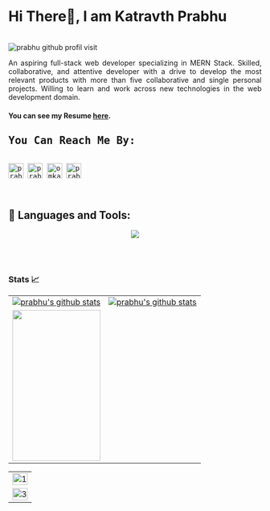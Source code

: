 
# Hi There👋, I am Katravth Prabhu


<br />
<img src="https://komarev.com/ghpvc/?username=prabhuRV&label=PEOPLE%20VISIT%20THIS%20PROFILE&color=blueviolet&style=flat-square" alt="prabhu github profil visit" />

<p align="justify">An aspiring full-stack web developer specializing in MERN Stack.
Skilled, collaborative, and attentive developer with a drive to
develop the most relevant products with more than five
collaborative and single personal projects. Willing to learn and work
across new technologies in the web development domain.
</p>

<h4>You can see my Resume
  <a href="https://drive.google.com/file/d/1IyYwsL-4Dz5lFHHjuKJZVXRAj46GXMvl/view?usp=sharing" target="_blank">here</a>.
</h4>


  <samp>
    <h2 align="left">You Can Reach Me By:</h2>
    <p align="left">
      <br/>
      <a href="https://www.linkedin.com/in/prabhu-katravath-9843941a4/" target="blank"><img align="center"
         src="https://img.shields.io/badge/linkedin-%231DA1F2.svg?style=for-the-badge&logo=linkedin&logoColor=white"
         alt="prabhu" height="30"/></a>
      <a href="katravthprabhu151@gmail.com" target="blank"><img align="center"
         src="https://img.shields.io/badge/gmail-EA4335.svg?style=for-the-badge&logo=gmail&logoColor=white"
         alt="prabhu" height="30"/></a>
        <a href="https://omjoshi2908@gmail.com" target="blank"><img align="center"
         src="https://img.shields.io/badge/gmail-EA4335.svg?style=for-the-badge&logo=gmail&logoColor=white"
         alt="omkar" height="30"/></a>
      <a href="https://katravth-prabhu.netlify.app/" target="blank"><img align="center"
         src="https://img.shields.io/badge/-PORTFOLIO-3423A6?style=flat&logo=Google-Chrome&logoColor=white"
         alt="prabhu" height="30"/></a>
    </p>
  </samp>
  


<br/>



## 🚀 Languages and Tools: 
 <p align="center" >
  <img  src="https://user-images.githubusercontent.com/82999542/132934744-131c1891-4a4f-4e88-a64a-36720ad7470b.png">
 </p>
     
<br/>
<br/>

### Stats 📈
<table align="center" cellspacing="0" cellpadding="0" border="0">
   <tr>
    <td>
      <a href="https://github.com/prabhuRV" target="_blank">
        <img src="https://github-readme-stats.vercel.app/api?username=PrabhuRV&count_private=true&theme=outrun&show_icons=true" alt="prabhu's github stats">
      <a/>
    </td>
         <td>
      <a href="">
        <img src="https://github-readme-streak-stats.herokuapp.com/?user=prabhuRV&theme=outrun" alt="prabhu's github stats">
      <a/>
    </td>
 
  </tr>
     <tr>
          <td >
           <a href="https://github.com/prabhuRV/prabhuRV">
  <img align="center" src="https://github-readme-stats.vercel.app/api/top-langs/?username=prabhuRV&theme=outrun" width="100%" height="300px"/>
</a>
    </td>
   </tr>
 
  
</table>

   <table>
  <tr>
    <td><img src="https://github-profile-summary-cards.vercel.app/api/cards/profile-details?username=prabhuRV&theme=monokai"  display=block width=100% height=auto  alt="1" ></td>
   </tr> 
   <tr>
      <td><img src="https://activity-graph.herokuapp.com/graph?username=prabhuRV&bg_color=1a1b27&color=be90f2&line=638fda&point=35aea1&area=true"  display=block width=100% height=auto alt="3" ></td>
  </td>
  </tr>
</table>


</div>
     


